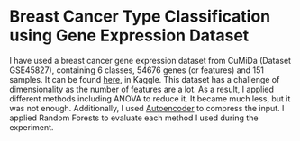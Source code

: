 # Breast Cancer Type Classification using Gene Expression Dataset
I have used a breast cancer gene expression dataset from CuMiDa (Dataset GSE45827), containing 6 classes, 54676 genes (or features) and 151 samples. It can be found [here](https://www.kaggle.com/datasets/brunogrisci/breast-cancer-gene-expression-cumida), in Kaggle. This dataset has a challenge of dimensionality as the number of features are a lot. As a result, I applied different methods including ANOVA to reduce it. It became much less, but it was not enough. Additionally, I used [Autoencoder](https://en.wikipedia.org/wiki/Autoencoder) to compress the input. I applied Random Forests to evaluate each method I used during the experiment.
